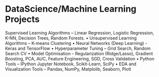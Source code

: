 # DataScience/Machine Learning Projects


Supervised Learning Algorithms – Linear Regression, Logistic Regression, K-NN, Decision Trees, Random Forests.
• Unsupervised Learning Algorithms – K-means Clustering
• Neural Networks (Deep Learning) - Keras and TensorFlow
• Hyperparameter Tuning – Grid Search, Random Search CV
• Model Optimisation – Regularization (Ridge/Lasso), Gradient Boosting, PCA, AUC, Feature Engineering, SGD, Cross Validation
• Python Tools – IPython Jupyter Notebook, Scikit-Learn, SciPy
• EDA and Visualization Tools – Pandas, NumPy, Matplolib, Seaborn, Plotl
